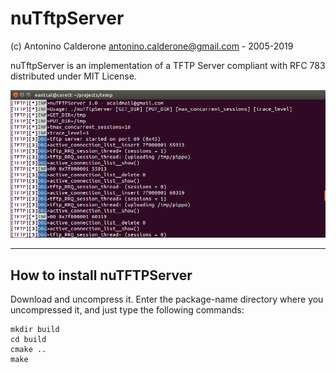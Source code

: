 # nuTftpServer
(c) Antonino Calderone <antonino.calderone@gmail.com> - 2005-2019

nuTftpServer is an implementation of a TFTP Server compliant with RFC 783
distributed under MIT License.

![nutftpserver](https://github.com/eantcal/nutftpserver/blob/master/tftpsrv.png)

-------------------------------------------------------------------------------
## How to install nuTFTPServer

Download and uncompress it.
Enter the package-name directory where you uncompressed it, and just type the following commands:

    mkdir build
    cd build
    cmake ..
    make


